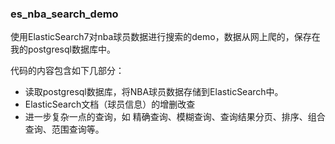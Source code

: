 ### es_nba_search_demo

使用ElasticSearch7对nba球员数据进行搜索的demo，数据从网上爬的，保存在我的postgresql数据库中。

代码的内容包含如下几部分：

- 读取postgresql数据库，将NBA球员数据存储到ElasticSearch中。
- ElasticSearch文档（球员信息）的增删改查
- 进一步复杂一点的查询，如 精确查询、模糊查询、查询结果分页、排序、组合查询、范围查询等。


